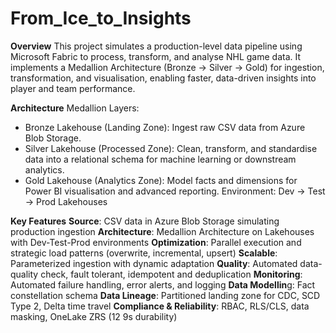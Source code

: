 # From_Ice_to_Insights

**Overview**
This project simulates a production-level data pipeline using Microsoft Fabric to process, transform, and analyse NHL game data. It implements a Medallion Architecture (Bronze → Silver → Gold) for ingestion, transformation, and visualisation, enabling faster, data-driven insights into player and team performance.

**Architecture**
Medallion Layers:
- Bronze Lakehouse (Landing Zone): Ingest raw CSV data from Azure Blob Storage.
- Silver Lakehouse (Processed Zone): Clean, transform, and standardise data into a relational schema for machine learning or downstream analytics.
- Gold Lakehouse (Analytics Zone): Model facts and dimensions for Power BI visualisation and advanced reporting.
Environment: Dev → Test → Prod Lakehouses

**Key Features**
**Source**: CSV data in Azure Blob Storage simulating production ingestion
**Architecture**: Medallion Architecture on Lakehouses with Dev-Test-Prod environments
**Optimization**: Parallel execution and strategic load patterns (overwrite, incremental, upsert)
**Scalable**: Parameterized ingestion with dynamic adaptation
**Quality**: Automated data-quality check, fault tolerant, idempotent and deduplication
**Monitoring**: Automated failure handling, error alerts, and logging
**Data Modellin**g: Fact constellation schema
**Data Lineage**: Partitioned landing zone for CDC, SCD Type 2, Delta time travel
**Compliance & Reliability**: RBAC, RLS/CLS, data masking, OneLake ZRS (12 9s durability)
